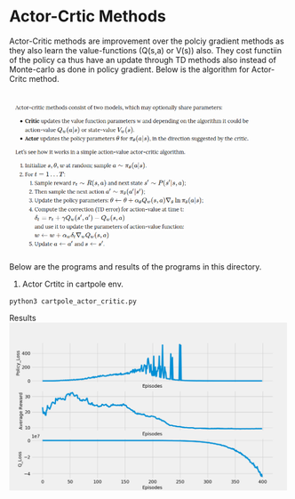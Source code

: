 # Actor-Crtic Methods

Actor-Critic methods are improvement over the polciy gradient methods as they also learn the value-functions (Q(s,a) or V(s)) also. They cost functiin of the policy ca thus have an update through TD methods also instead of Monte-carlo as done in policy gradient. Below is the algorithm for Actor-Critc method.

</br>
<img src="results/Algo.png" alt="" width="500"/>
</br>

Below are the programs and results of the programs in this directory.

1) Actor Crtitc in cartpole env.
```
python3 cartpole_actor_critic.py
```
Results
</br>
<img src="results/Figure_1.png" alt="" width="500"/>
</br>
